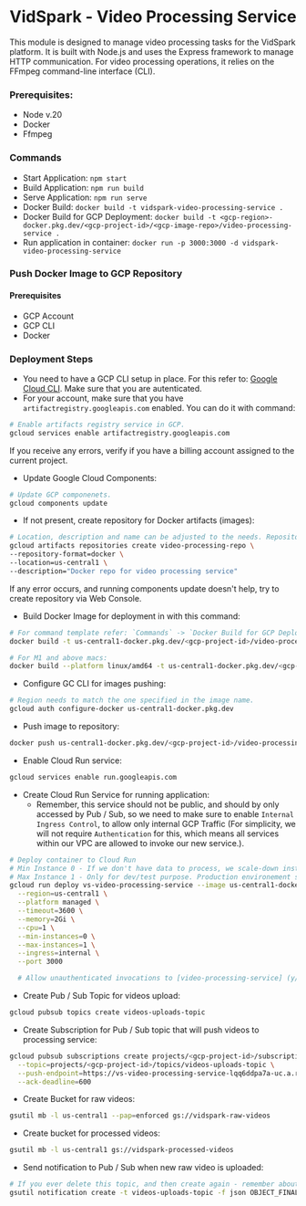 # VidSpark - Video Processing Service
This module is designed to manage video processing tasks for the VidSpark platform. It is built with Node.js and uses the Express framework to manage HTTP communication. For video processing operations, it relies on the FFmpeg command-line interface (CLI).

### Prerequisites:
  - Node v.20
  - Docker
  - Ffmpeg

### Commands
- Start Application: `npm start`
- Build Application: `npm run build`
- Serve Application: `npm run serve`
- Docker Build: `docker build -t vidspark-video-processing-service .`
- Docker Build for GCP Deployment: `docker build -t <gcp-region>-docker.pkg.dev/<gcp-project-id>/<gcp-image-repo>/video-processing-service .`
- Run application in container: `docker run -p 3000:3000 -d vidspark-video-processing-service`

### Push Docker Image to GCP Repository
#### Prerequisites
  - GCP Account
  - GCP CLI
  - Docker

### Deployment Steps
 - You need to have a GCP CLI setup in place. For this refer to: [Google Cloud CLI](https://cloud.google.com/sdk/gcloud). Make sure that you are autenticated.
 - For your account, make sure that you have `artifactregistry.googleapis.com` enabled. You can do it with command:
 ```bash
 # Enable artifacts registry service in GCP.
 gcloud services enable artifactregistry.googleapis.com
 ```
 If you receive any errors, verify if you have a billing account assigned to the current project.
 - Update Google Cloud Components:
 ```bash
 # Update GCP componenets.
 gcloud components update
 ```
 - If not present, create repository for Docker artifacts (images):
 ```bash
 # Location, description and name can be adjusted to the needs. Repository format in case of this project must be kept as `docker`.
 gcloud artifacts repositories create video-processing-repo \
--repository-format=docker \
--location=us-central1 \
--description="Docker repo for video processing service"
 ```

If any error occurs, and running components update doesn't help, try to create repository via Web Console.

- Build Docker Image for deployment in with this command:
```bash
# For command template refer: `Commands` -> `Docker Build for GCP Deployment`.
docker build -t us-central1-docker.pkg.dev/<gcp-project-id>/video-processing-repo/video-processing-service .

# For M1 and above macs:
docker build --platform linux/amd64 -t us-central1-docker.pkg.dev/<gcp-project-id>/video-processing-repo/video-processing-service .
```

- Configure GC CLI for images pushing:
```bash
# Region needs to match the one specified in the image name.
gcloud auth configure-docker us-central1-docker.pkg.dev
```

- Push image to repository:
```bash
docker push us-central1-docker.pkg.dev/<gcp-project-id>/video-processing-repo/video-processing-service
```

- Enable Cloud Run service:
```bash
gcloud services enable run.googleapis.com
```

- Create Cloud Run Service for running application:
  - Remember, this service should not be public, and should by only accessed by Pub / Sub, so we need to make sure to enable `Internal Ingress Control`, to allow only internal GCP Traffic (For simplicity, we will not require `Authentication` for this, which means all services within our VPC are allowed to invoke our new service.).
```bash
# Deploy container to Cloud Run
# Min Instance 0 - If we don't have data to process, we scale-down instances.
# Max Instance 1 - Only for dev/test purpose. Production environement should have more reliable scaling rules, to achive HA (High Availability) and FT (Fault Tolerance).
gcloud run deploy vs-video-processing-service --image us-central1-docker.pkg.dev/<gcp-project-id>/video-processing-repo/video-processing-service \
  --region=us-central1 \
  --platform managed \
  --timeout=3600 \
  --memory=2Gi \
  --cpu=1 \
  --min-instances=0 \
  --max-instances=1 \
  --ingress=internal \
  --port 3000

  # Allow unauthenticated invocations to [video-processing-service] (y/N)?  y - For sake of simplicty we allow all services within our VPC to invoke this service.
```
- Create Pub / Sub Topic for videos upload:
```bash
gcloud pubsub topics create videos-uploads-topic
```

- Create Subscription for Pub / Sub topic that will push videos to processing service:
```bash
gcloud pubsub subscriptions create projects/<gcp-project-id>/subscriptions/videos-uploads-cloud-run \
  --topic=projects/<gcp-project-id>/topics/videos-uploads-topic \
  --push-endpoint=https://vs-video-processing-service-lqq6ddpa7a-uc.a.run.app/process \
  --ack-deadline=600
```

- Create Bucket for raw videos:
```bash
gsutil mb -l us-central1 --pap=enforced gs://vidspark-raw-videos
```

- Create bucket for processed videos:
```bash
gsutil mb -l us-central1 gs://vidspark-processed-videos
```

- Send notification to Pub / Sub when new raw video is uploaded:
```bash
# If you ever delete this topic, and then create again - remember about removing existing notification and creating it again.
gsutil notification create -t videos-uploads-topic -f json OBJECT_FINALIZE gs://vidspark-raw-videos
``` 
